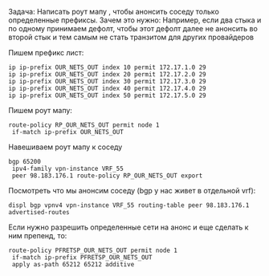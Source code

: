 
Задача:
Написать роут мапу , чтобы анонсить соседу только определенные префиксы.
Зачем это нужно:
Например, если два стыка и по одному принимаем дефолт, чтобы этот дефолт далее не анонсить во второй стык и тем самым не стать транзитом для других провайдеров

  

Пишем префикс лист:
```
ip ip-prefix OUR_NETS_OUT index 10 permit 172.17.1.0 29
ip ip-prefix OUR_NETS_OUT index 20 permit 172.17.2.0 29
ip ip-prefix OUR_NETS_OUT index 30 permit 172.17.3.0 29
ip ip-prefix OUR_NETS_OUT index 40 permit 172.17.4.0 29
ip ip-prefix OUR_NETS_OUT index 50 permit 172.17.5.0 29
```
Пишем роут мапу:
```
route-policy RP_OUR_NETS_OUT permit node 1
 if-match ip-prefix OUR_NETS_OUT
```

Навешиваем роут мапу к соседу
```
bgp 65200
 ipv4-family vpn-instance VRF_55
 peer 98.183.176.1 route-policy RP_OUR_NETS_OUT export
```

Посмотреть что мы анонсим соседу (bgp у нас живет в отдельной vrf):
```
displ bgp vpnv4 vpn-instance VRF_55 routing-table peer 98.183.176.1 advertised-routes
```


Если нужно разрешить определенные сети на анонс и еще сделать к ним препенд, то:

```
route-policy PFRETSP_OUR_NETS_OUT permit node 1
 if-match ip-prefix PFRETSP_OUR_NETS_OUT
 apply as-path 65212 65212 additive
```
